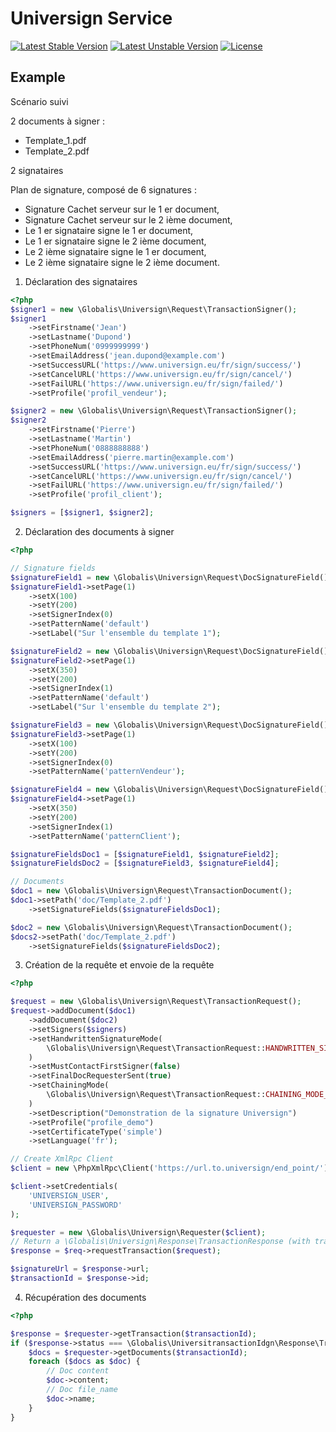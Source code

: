 # Universign Service

[![Latest Stable Version](https://poser.pugx.org/globalis/universign-service/v/stable)](https://packagist.org/packages/globalis/universign-service)
[![Latest Unstable Version](https://poser.pugx.org/consolidation/robo/v/unstable.png)](https://packagist.org/packages/globalis/universign-service)
[![License](https://poser.pugx.org/globalis/universign-service/license)](https://packagist.org/packages/globalis/universign-service)



## Example

Scénario suivi

2 documents à signer :

* Template_1.pdf
* Template_2.pdf

2 signataires

Plan de signature, composé de 6 signatures :

* Signature Cachet serveur sur le 1 er document,
* Signature Cachet serveur sur le 2 ième document,
* Le 1 er signataire signe le 1 er document,
* Le 1 er signataire signe le 2 ième document,
* Le 2 ième signataire signe le 1 er document,
* Le 2 ième signataire signe le 2 ième document.

1. Déclaration des signataires

```php
<?php
$signer1 = new \Globalis\Universign\Request\TransactionSigner();
$signer1
    ->setFirstname('Jean')
    ->setLastname('Dupond')
    ->setPhoneNum('0999999999')
    ->setEmailAddress('jean.dupond@example.com')
    ->setSuccessURL('https://www.universign.eu/fr/sign/success/')
    ->setCancelURL('https://www.universign.eu/fr/sign/cancel/')
    ->setFailURL('https://www.universign.eu/fr/sign/failed/')
    ->setProfile('profil_vendeur');

$signer2 = new \Globalis\Universign\Request\TransactionSigner();
$signer2
    ->setFirstname('Pierre')
    ->setLastname('Martin')
    ->setPhoneNum('0888888888')
    ->setEmailAddress('pierre.martin@example.com')
    ->setSuccessURL('https://www.universign.eu/fr/sign/success/')
    ->setCancelURL('https://www.universign.eu/fr/sign/cancel/')
    ->setFailURL('https://www.universign.eu/fr/sign/failed/')
    ->setProfile('profil_client');

$signers = [$signer1, $signer2];
```

2. Déclaration des documents à signer

```php
<?php

// Signature fields
$signatureField1 = new \Globalis\Universign\Request\DocSignatureField();
$signatureField1->setPage(1)
    ->setX(100)
    ->setY(200)
    ->setSignerIndex(0)
    ->setPatternName('default')
    ->setLabel("Sur l'ensemble du template 1");

$signatureField2 = new \Globalis\Universign\Request\DocSignatureField();
$signatureField2->setPage(1)
    ->setX(350)
    ->setY(200)
    ->setSignerIndex(1)
    ->setPatternName('default')
    ->setLabel("Sur l'ensemble du template 2");

$signatureField3 = new \Globalis\Universign\Request\DocSignatureField();
$signatureField3->setPage(1)
    ->setX(100)
    ->setY(200)
    ->setSignerIndex(0)
    ->setPatternName('patternVendeur');

$signatureField4 = new \Globalis\Universign\Request\DocSignatureField();
$signatureField4->setPage(1)
    ->setX(350)
    ->setY(200)
    ->setSignerIndex(1)
    ->setPatternName('patternClient');

$signatureFieldsDoc1 = [$signatureField1, $signatureField2];
$signatureFieldsDoc2 = [$signatureField3, $signatureField4];

// Documents
$doc1 = new \Globalis\Universign\Request\TransactionDocument();
$doc1->setPath('doc/Template_2.pdf')
    ->setSignatureFields($signatureFieldsDoc1);

$doc2 = new \Globalis\Universign\Request\TransactionDocument();
$docs2->setPath('doc/Template_2.pdf')
    ->setSignatureFields($signatureFieldsDoc2);
```

3. Création de la requête et envoie de la requête

```php
<?php

$request = new \Globalis\Universign\Request\TransactionRequest();
$request->addDocument($doc1)
    ->addDocument($doc2)
    ->setSigners($signers)
    ->setHandwrittenSignatureMode(
        \Globalis\Universign\Request\TransactionRequest::HANDWRITTEN_SIGNATURE_MODE_DIGITAL
    )
    ->setMustContactFirstSigner(false)
    ->setFinalDocRequesterSent(true)
    ->setChainingMode(
        \Globalis\Universign\Request\TransactionRequest::CHAINING_MODE_WEB
    )
    ->setDescription("Demonstration de la signature Universign")
    ->setProfile("profile_demo")
    ->setCertificateType('simple')
    ->setLanguage('fr');

// Create XmlRpc Client
$client = new \PhpXmlRpc\Client('https://url.to.universign/end_point/');

$client->setCredentials(
    'UNIVERSIGN_USER',
    'UNIVERSIGN_PASSWORD'
);

$requester = new \Globalis\Universign\Requester($client);
// Return a \Globalis\Universign\Response\TransactionResponse (with transaction url and id)
$response = $req->requestTransaction($request);

$signatureUrl = $response->url;
$transactionId = $response->id;
```

4. Récupération des documents


```php
<?php

$response = $requester->getTransaction($transactionId);
if ($response->status === \Globalis\UniversitransactionIdgn\Response\TransactionInfo::STATUS_COMPLETED) {
    $docs = $requester->getDocuments($transactionId);
    foreach ($docs as $doc) {
        // Doc content
        $doc->content;
        // Doc file_name
        $doc->name;
    }
}
```
